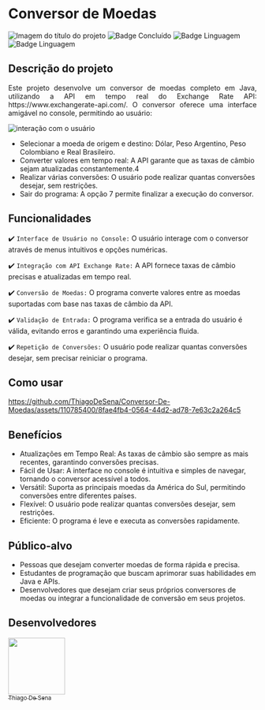 # Conversor de Moedas
![Imagem do título do projeto](https://github.com/ThiagoDeSena/Conversor-De-Moedas/assets/110785400/6f86aa0e-132e-4bfb-9b73-2d60b8c60340)
![Badge Concluído](http://img.shields.io/static/v1?label=STATUS&message=CONCLUÍDO&color=GREEN&style=for-the-badge)
![Badge Linguagem](http://img.shields.io/static/v1?label=LINGUAGEM&message=JAVA&color=yellow&style=for-the-badge)
![Badge Linguagem](http://img.shields.io/static/v1?label=API&message=Exchangerate-api&color=blue&style=for-the-badge)

## Descrição do projeto 

<p align="justify">
Este projeto desenvolve um conversor de moedas completo em Java, utilizando a API em tempo real do Exchange Rate API: https://www.exchangerate-api.com/. O conversor oferece uma interface amigável no console, permitindo ao usuário:

![interação com o usuário](https://github.com/ThiagoDeSena/Conversor-De-Moedas/assets/110785400/923f6ce1-ae2c-4c75-ab26-55ff52eb73d4)

- Selecionar a moeda de origem e destino: Dólar, Peso Argentino, Peso Colombiano e Real Brasileiro.
- Converter valores em tempo real: A API garante que as taxas de câmbio sejam atualizadas constantemente.4
- Realizar várias conversões: O usuário pode realizar quantas conversões desejar, sem restrições.
- Sair do programa: A opção 7 permite finalizar a execução do conversor.

</p>

## Funcionalidades

:heavy_check_mark: `Interface de Usuário no Console:` O usuário interage com o conversor através de menus intuitivos e opções numéricas.

:heavy_check_mark: `Integração com API Exchange Rate:`  A API fornece taxas de câmbio precisas e atualizadas em tempo real.

:heavy_check_mark: `Conversão de Moedas:`  O programa converte valores entre as moedas suportadas com base nas taxas de câmbio da API.

:heavy_check_mark: `Validação de Entrada:` O programa verifica se a entrada do usuário é válida, evitando erros e garantindo uma experiência fluida.

:heavy_check_mark: `Repetição de Conversões:` O usuário pode realizar quantas conversões desejar, sem precisar reiniciar o programa.

## Como usar

https://github.com/ThiagoDeSena/Conversor-De-Moedas/assets/110785400/8fae4fb4-0564-44d2-ad78-7e63c2a264c5

## Benefícios

- Atualizações em Tempo Real: As taxas de câmbio são sempre as mais recentes, garantindo conversões precisas.
- Fácil de Usar: A interface no console é intuitiva e simples de navegar, tornando o conversor acessível a todos.
- Versátil: Suporta as principais moedas da América do Sul, permitindo conversões entre diferentes países.
- Flexível: O usuário pode realizar quantas conversões desejar, sem restrições.
- Eficiente: O programa é leve e executa as conversões rapidamente.
 

## Público-alvo

- Pessoas que desejam converter moedas de forma rápida e precisa.
- Estudantes de programação que buscam aprimorar suas habilidades em Java e APIs.
- Desenvolvedores que desejam criar seus próprios conversores de moedas ou integrar a funcionalidade de conversão em seus projetos.

## Desenvolvedores

[<img src="https://avatars.githubusercontent.com/u/110785400?v=4" width=115><br><sub>Thiago De Sena</sub>](https://www.linkedin.com/in/thiago-de-sena-ab5b09179/)


